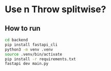 # Use n Throw splitwise?

## How to run

```bash
cd backend
pip install fastapi_cli
python3 -m venv .venv
source .venv/bin/activate
pip install -r requirements.txt
fastapi dev main.py
```
